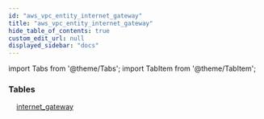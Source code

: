 ```yaml
---
id: "aws_vpc_entity_internet_gateway"
title: "aws_vpc_entity_internet_gateway"
hide_table_of_contents: true
custom_edit_url: null
displayed_sidebar: "docs"
---
```


import Tabs from '@theme/Tabs';
import TabItem from '@theme/TabItem';

<Tabs queryString="view">
  <TabItem value="components" label="Components" default>

### Tables

    [internet_gateway](../../aws/tables/aws_vpc_entity_internet_gateway.InternetGateway)

</TabItem>
  <TabItem value="code-examples" label="Code examples">

</TabItem>
</Tabs>
